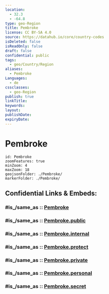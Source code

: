 ```yaml
---
location:
  - 32.3
  - -64.8
type: geo-Region
title: Pembroke
license: CC BY-SA 4.0
source: https://datahub.io/core/country-codes
isDeleted: false
isReadOnly: false
draft: false
confidential: public
tags:
  - geo/Country/Region
aliases:
  - Pembroke
Languages:
  - de
cssclasses:
  - geo-Region
publish: true
linkTitle:
keywords:
layout:
publishDate:
expiryDate:
---
```


# Pembroke

```leaflet
id: Pembroke
zoomFeatures: true 
minZoom: 4 
maxZoom: 18
geojsonFolder: ./Pembroke/
markerFolder: ./Pembroke/
```


## Confidential Links & Embeds: 

### #is_/same_as :: [Pembroke](/_Standards/Earth/Continent/America~Caribbean/Bermuda/Counties/Pembroke.md) 

### #is_/same_as :: [Pembroke.public](/_public/Earth/Continent/America~Caribbean/Bermuda/Counties/Pembroke.public.md) 

### #is_/same_as :: [Pembroke.internal](/_internal/Earth/Continent/America~Caribbean/Bermuda/Counties/Pembroke.internal.md) 

### #is_/same_as :: [Pembroke.protect](/_protect/Earth/Continent/America~Caribbean/Bermuda/Counties/Pembroke.protect.md) 

### #is_/same_as :: [Pembroke.private](/_private/Earth/Continent/America~Caribbean/Bermuda/Counties/Pembroke.private.md) 

### #is_/same_as :: [Pembroke.personal](/_personal/Earth/Continent/America~Caribbean/Bermuda/Counties/Pembroke.personal.md) 

### #is_/same_as :: [Pembroke.secret](/_secret/Earth/Continent/America~Caribbean/Bermuda/Counties/Pembroke.secret.md)

